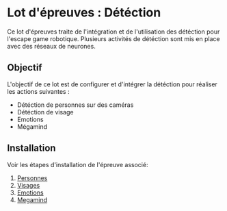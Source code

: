 # Lot d'épreuves : Détéction

Ce lot d'épreuves traite de l'intégration et de l'utilisation des détéction pour l'escape game robotique. Plusieurs activités de détéction sont mis en place avec des réseaux de neurones. 

## Objectif

L'objectif de ce lot est de configurer et d'intégrer la détéction pour réaliser les actions suivantes :
- Détéction de personnes sur des caméras
- Détéction de visage
- Emotions
- Mégamind

## Installation

Voir les étapes d'installation de l'épreuve associé:

1. [Personnes](<./2 caméras/readme.md>)
2. [Visages](./Visage/readme.md)
3. [Emotions](./Emotions/readme.md)
4. [Megamind](./Megamind/readme.md)